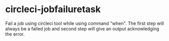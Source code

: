 # circleci-jobfailuretask
Fail a job using circleci tool while using command "when". The first step will always be a failed job and second step will give an output acknowledging the error.

